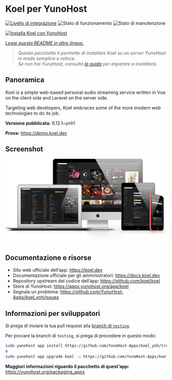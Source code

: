 <!--
N.B.: Questo README è stato automaticamente generato da <https://github.com/YunoHost/apps/tree/master/tools/readme_generator>
NON DEVE essere modificato manualmente.
-->

# Koel per YunoHost

[![Livello di integrazione](https://dash.yunohost.org/integration/koel.svg)](https://dash.yunohost.org/appci/app/koel) ![Stato di funzionamento](https://ci-apps.yunohost.org/ci/badges/koel.status.svg) ![Stato di manutenzione](https://ci-apps.yunohost.org/ci/badges/koel.maintain.svg)

[![Installa Koel con YunoHost](https://install-app.yunohost.org/install-with-yunohost.svg)](https://install-app.yunohost.org/?app=koel)

*[Leggi questo README in altre lingue.](./ALL_README.md)*

> *Questo pacchetto ti permette di installare Koel su un server YunoHost in modo semplice e veloce.*  
> *Se non hai YunoHost, consulta [la guida](https://yunohost.org/install) per imparare a installarlo.*

## Panoramica

Koel is a simple web-based personal audio streaming service written in Vue on the client side and Laravel on the server side.

Targeting web developers, Koel embraces some of the more modern web technologies to do its job.


**Versione pubblicata:** 6.12.1~ynh1

**Prova:** <https://demo.koel.dev>

## Screenshot

![Screenshot di Koel](./doc/screenshots/showcase.png)

## Documentazione e risorse

- Sito web ufficiale dell’app: <https://koel.dev>
- Documentazione ufficiale per gli amministratori: <https://docs.koel.dev>
- Repository upstream del codice dell’app: <https://github.com/koel/koel>
- Store di YunoHost: <https://apps.yunohost.org/app/koel>
- Segnala un problema: <https://github.com/YunoHost-Apps/koel_ynh/issues>

## Informazioni per sviluppatori

Si prega di inviare la tua pull request alla [branch di `testing`](https://github.com/YunoHost-Apps/koel_ynh/tree/testing).

Per provare la branch di `testing`, si prega di procedere in questo modo:

```bash
sudo yunohost app install https://github.com/YunoHost-Apps/koel_ynh/tree/testing --debug
o
sudo yunohost app upgrade koel -u https://github.com/YunoHost-Apps/koel_ynh/tree/testing --debug
```

**Maggiori informazioni riguardo il pacchetto di quest’app:** <https://yunohost.org/packaging_apps>
